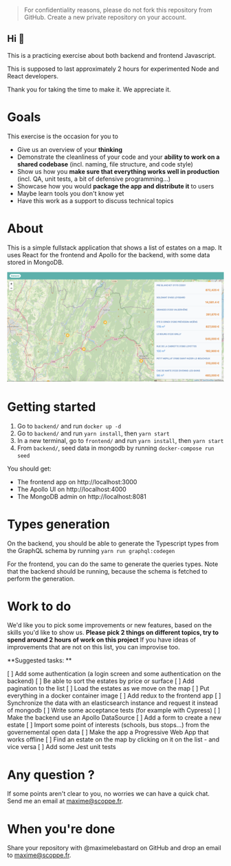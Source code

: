 > For confidentiality reasons, please do not fork this repository from GitHub. Create a new private repository on your account.

Hi 👋
---

This is a practicing exercise about both backend and frontend Javascript.

This is supposed to last approximately 2 hours for experimented Node and React developers.

Thank you for taking the time to make it. We appreciate it.

# Goals

This exercise is the occasion for you to

- Give us an overview of your **thinking**
- Demonstrate the cleanliness of your code and your **ability to work on a shared codebase** (incl. naming, file structure, and code style)
- Show us how you **make sure that everything works well in production** (incl. QA, unit tests, a bit of defensive programming...)
- Showcase how you would **package the app and distribute it** to users
- Maybe learn tools you don't know yet
- Have this work as a support to discuss technical topics

# About

This is a simple fullstack application that shows a list of estates on a map.
It uses React for the frontend and Apollo for the backend, with some data stored in MongoDB.

![](./screenshot.png)

# Getting started

1. Go to `backend/` and run `docker up -d`
1. Go to `backend/` and run `yarn install`, then `yarn start`
1. In a new terminal, go to `frontend/` and run `yarn install`, then `yarn start` 
1. From `backend/`, seed data in mongodb by running `docker-compose run seed`

You should get:
- The frontend app on http://localhost:3000
- The Apollo UI on http://localhost:4000
- The MongoDB admin on http://localhost:8081

# Types generation

On the backend, you should be able to generate the Typescript types from the GraphQL schema by running `yarn run graphql:codegen`

For the frontend, you can do the same to generate the queries types. Note that the backend should be running, because the schema is fetched to perform the generation.

# Work to do

We'd like you to pick some improvements or new features, based on the skills you'd like to show us.
**Please pick 2 things on different topics, try to spend around 2 hours of work on this project**
If you have ideas of improvements that are not on this list, you can improvise too.

**Suggested tasks: **

[ ] Add some authentication (a login screen and some authentication on the backend)
[ ] Be able to sort the estates by price or surface
[ ] Add pagination to the list
[ ] Load the estates as we move on the map
[ ] Put everything in a docker container image
[ ] Add redux to the frontend app
[ ] Synchronize the data with an elasticsearch instance and request it instead of mongodb
[ ] Write some acceptance tests (for example with Cypress)
[ ] Make the backend use an Apollo DataSource
[ ] Add a form to create a new estate
[ ] Import some point of interests (schools, bus stops...) from the governemental open data
[ ] Make the app a Progressive Web App that works offline
[ ] Find an estate on the map by clicking on it on the list - and vice versa
[ ] Add some Jest unit tests


# Any question ?

If some points aren't clear to you, no worries we can have a quick chat.
Send me an email at maxime@scoppe.fr.

# When you're done

Share your repository with @maximelebastard on GitHub and drop an email to maxime@scoppe.fr.